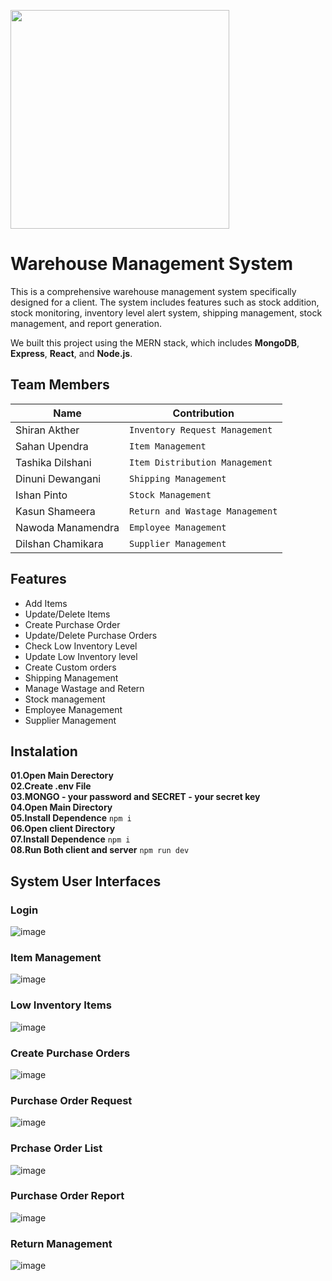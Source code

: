 <p><a  href="https://github.com/Shiranakther"><img  src="https://skillicons.dev/icons?i=mongo,express,react,nodejs,vite,redux,tailwind,vscode,github"  width=350></a></p>

# Warehouse Management System
This is a comprehensive warehouse management system specifically designed for a client. The system includes features such as stock addition, stock monitoring, inventory level alert system, shipping management, stock management, and report generation.

We built this project using the MERN stack, which includes **MongoDB**, **Express**, **React**, and **Node.js**.

## Team Members

|  Name              |Contribution                                            
|----------------|-------------------------------|
|Shiran Akther|`Inventory Request Management`            |
|Sahan Upendra          |`Item Management`            |
|Tashika Dilshani|`Item Distribution Management`|
|Dinuni Dewangani|`Shipping Management`|
|Ishan Pinto|`Stock Management`|
|Kasun Shameera|`Return and Wastage Management`|
|Nawoda Manamendra|`Employee Management`|
|Dilshan Chamikara|`Supplier Management`|

## Features

- Add Items
- Update/Delete Items
- Create Purchase Order 
- Update/Delete Purchase Orders
- Check Low Inventory Level
- Update Low Inventory level
- Create Custom orders
- Shipping Management
-  Manage Wastage and Retern
- Stock management
- Employee Management
- Supplier Management



## Instalation
 **01.Open Main Derectory** <br>
**02.Create .env File**  <br>
**03.MONGO - your password and SECRET - your secret key**  <br>
**04.Open Main Directory**  <br>
**05.Install Dependence** ```npm i```  <br>
**06.Open client Directory**   <br>
**07.Install Dependence**  ```npm i``` <br>
**08.Run Both client and server** ```npm run dev```  <br>

## System User Interfaces 
### Login

![image](https://github.com/Shiranakther/WMS_Intigrate/assets/127624730/61aa6b49-68f9-4362-9676-841982fa4041)
### Item Management
![image](https://github.com/Shiranakther/WMS_Intigrate/assets/127624730/9c7d6b25-53ab-4936-8000-b6ff86aaa0d7)

### Low Inventory Items
![image](https://github.com/Shiranakther/WMS_Intigrate/assets/127624730/4a5523ec-eb2c-4edf-8629-0d31eaee9091)

### Create Purchase Orders
![image](https://github.com/Shiranakther/WMS_Intigrate/assets/127624730/c3d5d412-4025-49de-bf21-16d9f1951703)

### Purchase Order Request
![image](https://github.com/Shiranakther/WMS_Intigrate/assets/127624730/914ac18c-186e-4952-a953-eb06cefdb23a)

### Prchase Order List
![image](https://github.com/Shiranakther/WMS_Intigrate/assets/127624730/410dc5f5-387f-490e-b1d2-d216bf511706)

### Purchase Order Report
![image](https://github.com/Shiranakther/WMS_Intigrate/assets/127624730/f8e0f124-306d-403b-81ea-20358f637d87)

### Return Management
![image](https://github.com/Shiranakther/WMS_Intigrate/assets/127624730/379da1f1-20fe-4ddd-ba5b-4c9bb8af27e6)


















